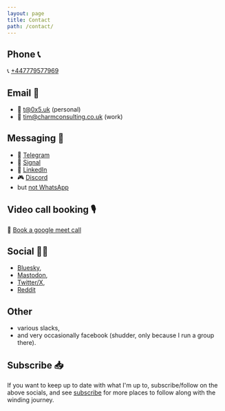 ```yaml
---
layout: page
title: Contact
path: /contact/
---
```


## Phone 📞

📞 [+447779577969](tel:+447779577969)

## Email 📨

- 📧 [t@0x5.uk](mailto:t+blog@0x5.uk) (personal)
- 📧 [tim@charmconsulting.co.uk](mailto:tim@charmconsulting.co.uk) (work)

## Messaging 📲

- 💬 [Telegram](https://t.me/tim_abell)
- 💬 [Signal](https://signal.me/#eu/Hl987PqWXi7vbnqoVzw7domkvV615AS4fu95GtncR8qG7xTU-6xAA4dDi4vaYd5G)
- 🏢 [LinkedIn](https://www.linkedin.com/in/timabell)
- 🎮 [Discord](https://discord.com/users/890701039735558164)
- but [not WhatsApp](/2025/07/02/why-not-whatsapp/)

## Video call booking 🎙️

📆 [Book a google meet call](/meet/)

## Social 🧑‍💻

- [Bluesky](https://bsky.app/profile/0x5.uk),
- [Mastodon](https://mastodon.social/@tim_abell),
- [Twitter/X](https://www.twitter.com/tim_abell),
- [Reddit](https://www.reddit.com/user/timabell/)

## Other

- various slacks,
- and very occasionally facebook (shudder, only because I run a group there).

## Subscribe 📥

If you want to keep up to date with what I'm up to, subscribe/follow on the above socials, and see [subscribe](/subscribe) for more places to follow along with the winding journey.
